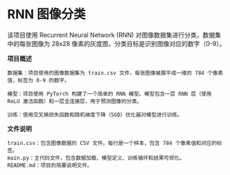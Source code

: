 # RNN 图像分类

该项目使用 Recurrent Neural Network (RNN) 对图像数据集进行分类，数据集中的每张图像为 28x28 像素的灰度图，分类目标是识别图像对应的数字（0-9）。

**项目概述**

    数据集：项目使用的图像数据集为 train.csv 文件，每张图像被展平成一维的 784 个像素值，标签为 0-9 的数字。
    
    模型：项目使用 PyTorch 构建了一个简单的 RNN 模型。模型包含一层 RNN 层（使用 ReLU 激活函数）和一层全连接层，用于预测图像的分类。
    
    训练：使用交叉熵损失函数和随机梯度下降（SGD）优化器对模型进行训练。

**文件说明**

    train.csv：包含图像数据的 CSV 文件。每行是一个样本，包含 784 个像素值和对应的标签。
    main.py：主代码文件，包含数据加载、模型定义、训练循环和结果可视化。
    README.md：项目的简要说明文件。

